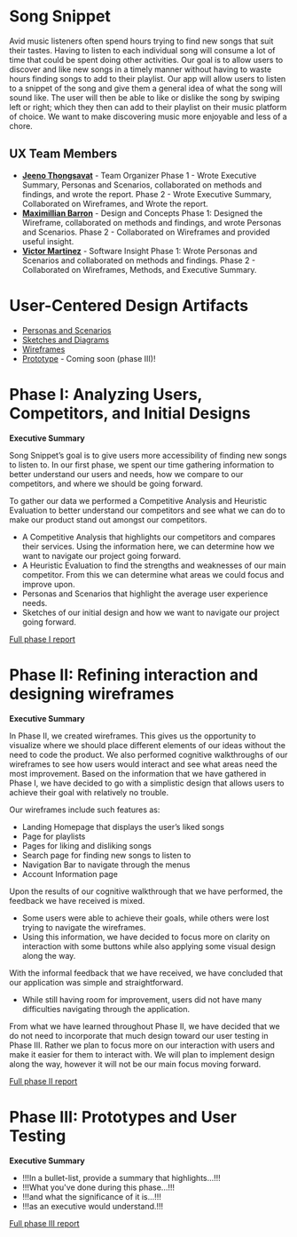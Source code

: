 # Song Snippet

Avid music listeners often spend hours trying to find new songs that suit their tastes. Having to listen to each individual song will consume a lot of time that could be spent doing other activities. Our goal is to allow users to discover and like new songs in a timely manner without having to waste hours finding songs to add to their playlist. Our app will allow users to listen to a snippet of the song and give them a general idea of what the song will sound like. The user will then be able to like or dislike the song by swiping left or right; which they then can add to their playlist on their music platform of choice. We want to make discovering music more enjoyable and less of a chore. 

## UX Team Members

* **[Jeeno Thongsavat](https://usabilityengineering.github.io/ux-portfolio-jthongsavat1/)** - Team Organizer Phase 1 - Wrote Executive Summary, Personas and Scenarios,  collaborated on methods and findings, and wrote the report. Phase 2 - Wrote Executive Summary, Collaborated on Wireframes, and Wrote the report.
* **[Maximillian Barron](https://usabilityengineering.github.io/ux-portfolio-MaximillianBarron/)** - Design and Concepts Phase 1: Designed the Wireframe, collaborated on methods and findings, and wrote Personas and Scenarios. Phase 2 - Collaborated on Wireframes and provided useful insight.
* **[Victor Martinez](https://usabilityengineering.github.io/ux-portfolio-vmartinez40/)** - Software Insight Phase 1: Wrote Personas and Scenarios and collaborated on methods and findings. Phase 2 - Collaborated on Wireframes, Methods, and Executive Summary. 

# User-Centered Design Artifacts
 
* [Personas and Scenarios](personas/)
* [Sketches and Diagrams](sketches/)
* [Wireframes](wireframes/)
* [Prototype](#) - Coming soon (phase III)!

# Phase I: Analyzing Users, Competitors, and Initial Designs

**Executive Summary**

Song Snippet’s goal is to give users more accessibility of finding new songs to listen to. In our first phase, we spent our time gathering information to better understand our users and needs, how we compare to our competitors, and where we should be going forward.

To gather our data we performed a Competitive Analysis and Heuristic Evaluation to better understand our competitors and see what we can do to make our product stand out amongst our competitors. 
* A Competitive Analysis that highlights our competitors and compares their services. Using the information here, we can determine how we want to navigate our project going forward.
* A Heuristic Evaluation to find the strengths and weaknesses of our main competitor. From this we can determine what areas we could focus and improve upon. 
* Personas and Scenarios that highlight the average user experience needs.
* Sketches of our initial design and how we want to navigate our project going forward.


[Full phase I report](phaseI/)

# Phase II: Refining interaction and designing wireframes

**Executive Summary**

In Phase II, we created wireframes. This gives us the opportunity to visualize where we should place different elements of our ideas without the need to code the product. We also performed cognitive walkthroughs of our wireframes to see how users would interact and see what areas need the most improvement. 
Based on the information that we have gathered in Phase I, we have decided to go with a simplistic design that allows users to achieve their goal with relatively no trouble.

Our wireframes include such features as:
* Landing Homepage that displays the user’s liked songs 
* Page for playlists
* Pages for liking and disliking songs
* Search page for finding new songs to listen to
* Navigation Bar to navigate through the menus
* Account Information page

Upon the results of our cognitive walkthrough that we have performed, the feedback we have received is mixed. 
* Some users were able to achieve their goals, while others were lost trying to navigate the wireframes.
* Using this information, we have decided to focus more on clarity on interaction with some buttons while also applying some visual design along the way. 

With the informal feedback that we have received, we have concluded that our application was simple and straightforward. 
* While still having room for improvement, users did not have many difficulties navigating through the application. 

From what we have learned throughout Phase II, we have decided that we do not need to incorporate that much design toward our user testing in Phase III. Rather we plan to focus more on our interaction with users and make it easier for them to interact with. We will plan to implement design along the way, however it will not be our main focus moving forward. 


[Full phase II report](phaseII/)

# Phase III: Prototypes and User Testing

**Executive Summary**

* !!!In a bullet-list, provide a summary that highlights...!!!
* !!!What you've done during this phase...!!!
* !!!and what the significance of it is...!!!
* !!!as an executive would understand.!!!

[Full phase III report](phaseIII/)
